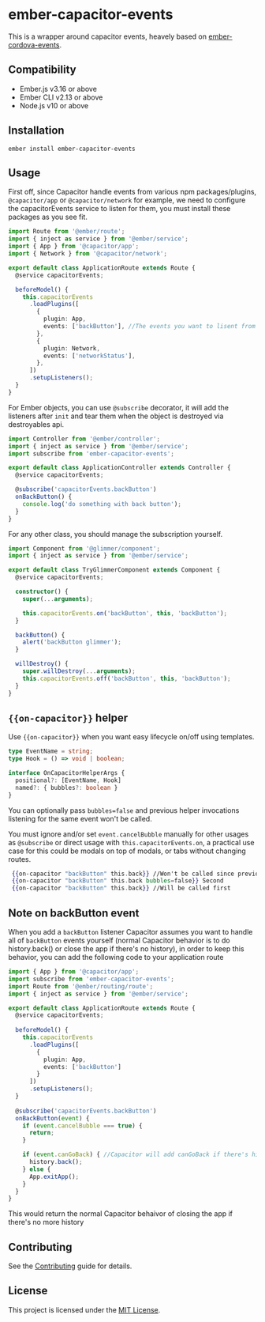 # ember-capacitor-events

This is a wrapper around capacitor events, heavely based on [ember-cordova-events](http://corber.io/pages/addons/events.html).

## Compatibility

- Ember.js v3.16 or above
- Ember CLI v2.13 or above
- Node.js v10 or above

## Installation

```
ember install ember-capacitor-events
```

## Usage

First off, since Capacitor handle events from various npm packages/plugins, `@capacitor/app` or `@capacitor/network` for example,
we need to configure the capacitorEvents service to listen for them, you must install these packages as you see fit.

```ts
import Route from '@ember/route';
import { inject as service } from '@ember/service';
import { App } from '@capacitor/app';
import { Network } from '@capacitor/network';

export default class ApplicationRoute extends Route {
  @service capacitorEvents;

  beforeModel() {
    this.capacitorEvents
      .loadPlugins([
        {
          plugin: App,
          events: ['backButton'], //The events you want to lisent from this particular Plugin
        },
        {
          plugin: Network,
          events: ['networkStatus'],
        },
      ])
      .setupListeners();
  }
}
```

For Ember objects, you can use `@subscribe` decorator, it will add the listeners after `init`
and tear them when the object is destroyed via destroyables api.

```ts
import Controller from '@ember/controller';
import { inject as service } from '@ember/service';
import subscribe from 'ember-capacitor-events';

export default class ApplicationController extends Controller {
  @service capacitorEvents;

  @subscribe('capacitorEvents.backButton')
  onBackButton() {
    console.log('do something with back button');
  }
}
```

For any other class, you should manage the subscription yourself.

```ts
import Component from '@glimmer/component';
import { inject as service } from '@ember/service';

export default class TryGlimmerComponent extends Component {
  @service capacitorEvents;

  constructor() {
    super(...arguments);

    this.capacitorEvents.on('backButton', this, 'backButton');
  }

  backButton() {
    alert('backButton glimmer');
  }

  willDestroy() {
    super.willDestroy(...arguments);
    this.capacitorEvents.off('backButton', this, 'backButton');
  }
}
```

## `{{on-capacitor}}` helper

Use `{{on-capacitor}}` when you want easy lifecycle on/off using templates.

```ts
type EventName = string;
type Hook = () => void | boolean;

interface OnCapacitorHelperArgs {
  positional?: [EventName, Hook]
  named?: { bubbles?: boolean }
}
```

You can optionally pass `bubbles=false` and previous helper invocations listening for the same event won't be called. 

You must ignore and/or set `event.cancelBubble` manually for other usages as `@subscribe` or direct usage with `this.capacitorEvents.on`, a practical use case for this could be modals on top of modals, or tabs without changing routes.

```hbs
 {{on-capacitor "backButton" this.back}} //Won't be called since previous bubbles false
 {{on-capacitor "backButton" this.back bubbles=false}} Second
 {{on-capacitor "backButton" this.back}} //Will be called first
```

## Note on backButton event

When you add a `backButton` listener Capacitor assumes you want to handle all of `backButton` events yourself (normal Capacitor behavior is to do history.back() or close the app if there's no history), in order to keep this behavior, you can add the following code to your application route

```ts
import { App } from '@capacitor/app';
import subscribe from 'ember-capacitor-events';
import Route from '@ember/routing/route';
import { inject as service } from '@ember/service';

export default class ApplicationRoute extends Route {
  @service capacitorEvents;
  
  beforeModel() {
    this.capacitorEvents
      .loadPlugins([
        {
          plugin: App,
          events: ['backButton']
        }
      ])
      .setupListeners();
  }
  
  @subscribe('capacitorEvents.backButton')
  onBackButton(event) {
    if (event.cancelBubble === true) {
      return;
    }

    if (event.canGoBack) { //Capacitor will add canGoBack if there's history
      history.back();
    } else {
      App.exitApp();
    }
  }
}

```

This would return the normal Capacitor behaivor of closing the app if there's no more history

## Contributing

See the [Contributing](CONTRIBUTING.md) guide for details.

## License

This project is licensed under the [MIT License](LICENSE.md).
